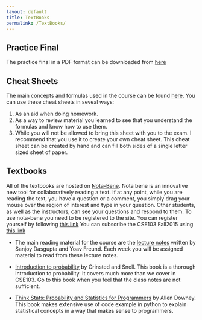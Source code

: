 ```yaml
---
layout: default
title: TextBooks
permalink: /TextBooks/
---
```

## Practice Final ##
The practice final in a PDF format can be downloaded from [here](/Resources/Fall2015_CombinedPracticeFinal.pdf)

## Cheat Sheets ##
The main concepts and formulas used in the
course can be found [here](/Resources/CheatSheet.pdf). You can use
these cheat sheets in seveal ways:

1. As an aid when doing homework.
2. As a way to review material you learned to see that you understand
the formulas and know how to use them.
3.  While you will not be allowed to bring this sheet with you to the
exam. I recommend that you use it to create your own cheat sheet. This
cheat sheet can be created by hand and can fill both sides of a single
letter sized sheet of paper.

## Textbooks ##
All of the textbooks are hosted on [Nota-Bene](http://nb.mit.edu). Nota bene
is an innovative new tool for collaboratively reading a text. If at
any point, while you are reading the text, you have a question or a
comment, you simply drag your mouse over the region of interest and
type in your question. Other students, as well as the instructors, can
see your questions and respond to them. To use nota-bene you need to
be registered to the site. You can register yourself by following
[this link](http://nb.mit.edu/subscribe?key=YzpHSj7HkINia8Q9vFaIIV3fDM3jJ3J1cmQont1pEAFIAh6dvh)
You can subscribe the CSE103 Fall2015 using [this link](http://nb.mit.edu/subscribe?key=mawTltZBYakuzf9FxRTUt5swUX0k5CswY7G0tTKNeP794i3H4F)

* The main reading material for the course are the
[lecture notes](http://nb.mit.edu/f/16559) written by Sanjoy Dasgupta
and Yoav Freund. Each week you will be assigned material to read from
these lecture notes. 

*  [Introduction to probability](http://nb.mit.edu/f/16681) by Grinsted and Snell.
  This book is a thorough introduction to probability. It covers much
  more than we cover in CSE103. Go to this book when you feel that the
  class notes are not sufficient.
  
*  [Think Stats: Probability and Statistics for Programmers](http://nb.mit.edu/f/16682)
  by Allen Downey. This book makes extensive use of code example in
  python to explain statistical concepts in a way that makes sense to programmers.


